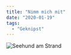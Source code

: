 ```yaml
---
title: "Nimm mich mit"
date: "2020-01-19"
tags:
  - "Geknipst"
---
```


![Seehund am Strand](/images/DACF3CDF-F6E5-4A92-90A4-072B7FFD076D-1024x768.jpeg)
